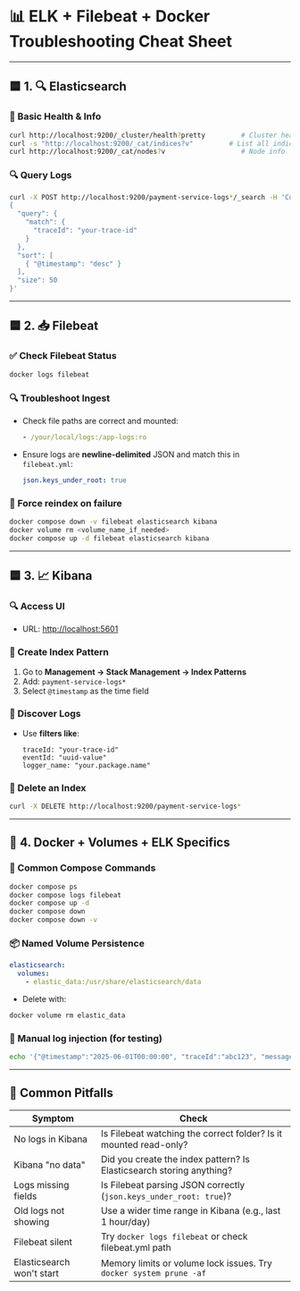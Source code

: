 # 📊 ELK + Filebeat + Docker Troubleshooting Cheat Sheet

---

## 🟦 1. 🔍 Elasticsearch

### 🔧 Basic Health & Info
```bash
curl http://localhost:9200/_cluster/health?pretty         # Cluster health
curl -s "http://localhost:9200/_cat/indices?v"         # List all indices
curl http://localhost:9200/_cat/nodes?v                   # Node info
```

### 🔍 Query Logs
```bash
curl -X POST http://localhost:9200/payment-service-logs*/_search -H 'Content-Type: application/json' -d '
{
  "query": {
    "match": {
      "traceId": "your-trace-id"
    }
  },
  "sort": [
    { "@timestamp": "desc" }
  ],
  "size": 50
}'
```

---

## 🟦 2. 📥 Filebeat

### ✅ Check Filebeat Status
```bash
docker logs filebeat
```

### 🔍 Troubleshoot Ingest
- Check file paths are correct and mounted:
  ```yaml
  - /your/local/logs:/app-logs:ro
  ```
- Ensure logs are **newline-delimited** JSON and match this in `filebeat.yml`:
  ```yaml
  json.keys_under_root: true
  ```

### 🔁 Force reindex on failure
```bash
docker compose down -v filebeat elasticsearch kibana
docker volume rm <volume_name_if_needed>
docker compose up -d filebeat elasticsearch kibana
```

---

## 🟦 3. 📈 Kibana

### 🔍 Access UI
- URL: [http://localhost:5601](http://localhost:5601)

### 📁 Create Index Pattern
1. Go to **Management → Stack Management → Index Patterns**
2. Add: `payment-service-logs*`
3. Select `@timestamp` as the time field

### 🔎 Discover Logs
- Use **filters like**:
  ```
  traceId: "your-trace-id"
  eventId: "uuid-value"
  logger_name: "your.package.name"
  ```

### 🧹 Delete an Index
```bash
curl -X DELETE http://localhost:9200/payment-service-logs*
```

---

## 🐳 4. Docker + Volumes + ELK Specifics

### 🔧 Common Compose Commands
```bash
docker compose ps
docker compose logs filebeat
docker compose up -d
docker compose down
docker compose down -v
```

### 📦 Named Volume Persistence
```yaml
elasticsearch:
  volumes:
    - elastic_data:/usr/share/elasticsearch/data
```

- Delete with:
```bash
docker volume rm elastic_data
```

### 🧪 Manual log injection (for testing)
```bash
echo '{"@timestamp":"2025-06-01T00:00:00", "traceId":"abc123", "message":"Hello from test"}' >> /your/log/path/payment-service.log
```

---

## 🧠 Common Pitfalls

| Symptom | Check |
|--------|-------|
| No logs in Kibana | Is Filebeat watching the correct folder? Is it mounted read-only? |
| Kibana "no data" | Did you create the index pattern? Is Elasticsearch storing anything? |
| Logs missing fields | Is Filebeat parsing JSON correctly (`json.keys_under_root: true`)? |
| Old logs not showing | Use a wider time range in Kibana (e.g., last 1 hour/day) |
| Filebeat silent | Try `docker logs filebeat` or check filebeat.yml path |
| Elasticsearch won't start | Memory limits or volume lock issues. Try `docker system prune -af` |